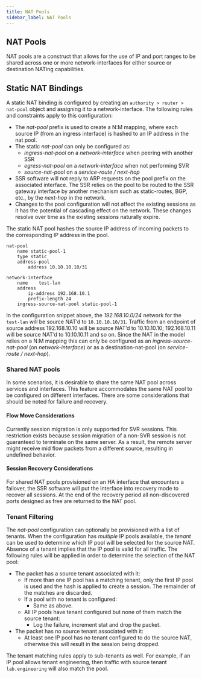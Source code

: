 ```yaml
---
title: NAT Pools
sidebar_label: NAT Pools
--- 
```


## NAT Pools

NAT pools are a construct that allows for the use of IP and port ranges to be shared across one or more network-interfaces for either source or destination NATing capabilities.

## Static NAT Bindings

A static NAT binding is configured by creating an `authority > router > nat-pool` object and assigning it to a network-interface. The following rules and constraints apply to this configuration:

* The _nat-pool_ prefix is used to create a N:M mapping, where each source IP (from an ingress interface) is hashed to an IP address in the nat pool.
* The static _nat-pool_ can only be configured as:
  * _ingress-nat-pool_ on a _network-interface_ when peering with another SSR
  * *egress-nat-pool* on a _network-interface_ when not performing SVR
  * _source-nat-pool_ on a _service-route / next-hop_
* SSR software will not reply to ARP requests on the pool prefix on the associated interface. The SSR relies on the pool to be routed to the SSR gateway interface by another mechanism such as static-routes, BGP, etc., by the _next-hop_ in the network.
* Changes to the pool configuration will not affect the existing sessions as it has the potential of cascading effect on the network. These changes resolve over time as the existing sessions naturally expire.

The static NAT pool hashes the source IP address of incoming packets to the corresponding IP address in the pool.

```
nat-pool
	name static-pool-1
	type static
	address-pool
		address 10.10.10.10/31

network-interface
	name	test-lan
	address
		ip-address 192.168.10.1
		prefix-length 24
	ingress-source-nat-pool static-pool-1
```

In the configuration snippet above, the _192.168.10.0/24_ network for the `test-lan` will be source NAT’d to `10.10.10.10/31`. Traffic from an endpoint of source address 192.168.10.10 will be source NAT’d to 10.10.10.10; 192.168.10.11 will be source NAT’d to 10.10.10.11 and so on. Since the NAT in the model relies on a N:M mapping this can only be configured as an _ingress-source-nat-pool_ (on _network-interface_) or as a destination-nat-pool (on _service-route / next-hop_).

### Shared NAT pools
In some scenarios, it is desirable to share the same NAT pool across services and interfaces. This feature accommodates the same NAT pool to be configured on different interfaces. There are some considerations that should be noted for failure and recovery.

#### Flow Move Considerations

Currently session migration is only supported for SVR sessions. This restriction exists because session migration of a non-SVR session is not guaranteed to terminate on the same server. As a result, the remote server might receive mid flow packets from a different source, resulting in undefined behavior.

#### Session Recovery Considerations

For shared NAT pools provisioned on an HA interface that encounters a failover, the SSR software will put the interface into recovery mode to recover all sessions. At the end of the recovery period all non-discovered ports designed as free are returned to the NAT pool.

### Tenant Filtering
The _nat-pool_ configuration can optionally be provisioned with a list of tenants. When the configuration has _multiple_ IP pools available, the _tenant_ can be used to determine which IP pool will be selected for the source NAT. Absence of a tenant implies that the IP pool is valid for all traffic. The following rules will be applied in order to determine the selection of the NAT pool:

* The packet has a source tenant associated with it:
  * If more than one IP pool has a matching tenant, only the first IP pool is used and the hash is applied to create a session. The remainder of the matches are discarded.
  * If a pool with no tenant is configured:
    * Same as above.
  * All IP pools have tenant configured but none of them match the source tenant:
    * Log the failure, increment stat and drop the packet.
* The packet has no source tenant associated with it:
  * At least one IP pool has no tenant configured to do the source NAT, otherwise this will result in the session being dropped.

The tenant matching rules apply to sub-tenants as well. For example, if an IP pool allows tenant engineering, then traffic with source tenant `lab.engineering` will also match the pool.
